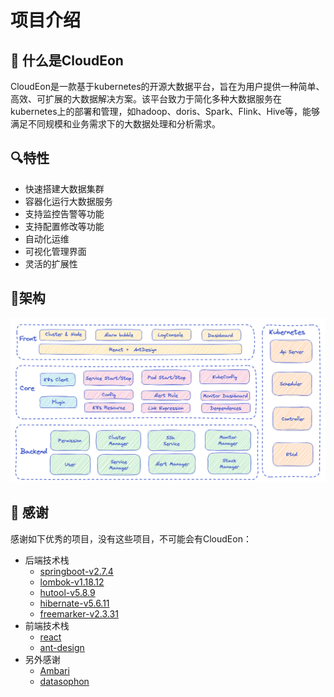 # 项目介绍
## 🚀 什么是CloudEon
CloudEon是一款基于kubernetes的开源大数据平台，旨在为用户提供一种简单、高效、可扩展的大数据解决方案。该平台致力于简化多种大数据服务在kubernetes上的部署和管理，如hadoop、doris、Spark、Flink、Hive等，能够满足不同规模和业务需求下的大数据处理和分析需求。
## 🔍特性

- 快速搭建大数据集群
- 容器化运行大数据服务
- 支持监控告警等功能
- 支持配置修改等功能
- 自动化运维
- 可视化管理界面
- 灵活的扩展性
## 💎架构
![图片.png](images/architecture.png)
## 🥰 感谢
感谢如下优秀的项目，没有这些项目，不可能会有CloudEon：

- 后端技术栈
   - [springboot-v2.7.4](https://github.com/spring-projects/spring-boot)
   - [lombok-v1.18.12](https://github.com/projectlombok/lombok)
   - [hutool-v5.8.9](https://github.com/dromara/hutool)
   - [hibernate-v5.6.11](https://github.com/hibernate/hibernate-orm)
   - [freemarker-v2.3.31](https://github.com/apache/freemarker)
- 前端技术栈
   - [react](https://github.com/facebook/react)
   - [ant-design](https://github.com/ant-design/ant-design)
- 另外感谢
   - [Ambari](https://github.com/apache/ambari)
   - [datasophon](https://github.com/datasophon/datasophon)
